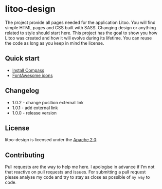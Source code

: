 # litoo-design

The project provide all pages needed for the application Litoo. You will find simple HTML pages and CSS built with SASS. Changing 
design or anything related to style should start here. This project has the goal to show you how Litoo was created and how it will 
evolve during its lifetime. You can reuse the code as long as you keep in mind the license.

## Quick start
- [Install Compass](http://compass-style.org/)
- [FontAwesome icons](http://fontawesome.io/)

## Changelog
- 1.0.2 -  change position external link
- 1.0.1 - add external link
- 1.0.0 - release version

## License
litoo-design is licensed under the [Apache 2.0](https://www.apache.org/licenses/LICENSE-2.0).

## Contributing
Pull requests are the way to help me here. I apologise in advance if I'm not that reactive on pull requests and issues. 
For submitting a pull request please analyse my code and try to stay as close as possible of `my way` to code.